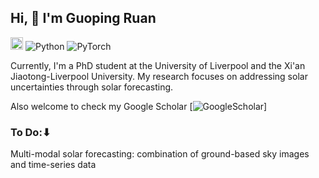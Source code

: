 ## Hi, 👋 I'm Guoping Ruan

<img src="https://code.visualstudio.com/favicon.ico" alt="VS Code" width="20"/> ![Python](https://img.shields.io/badge/-Python-3776AB?style=flat&logo=python&logoColor=white)
![PyTorch](https://img.shields.io/badge/-PyTorch-EE4C2C?style=flat&logo=PyTorch&logoColor=white)


Currently, I'm a PhD student at the University of Liverpool and the Xi'an Jiaotong-Liverpool University. My research focuses on addressing solar uncertainties through solar forecasting.

Also welcome to check my Google Scholar [![GoogleScholar](https://img.shields.io/badge/-Google_Scholar-#4285F4?style=flat&logo=Google_Scholar&logoColor=white)]


### To Do:⬇
Multi-modal solar forecasting: combination of ground-based sky images and time-series data



<!--
**Guoping-Ruan/Guoping-Ruan** is a ✨ _special_ ✨ repository because its `README.md` (this file) appears on your GitHub profile.

Here are some ideas to get you started:

- 🔭 I’m currently working on ...
- 🌱 I’m currently learning ...
- 👯 I’m looking to collaborate on ...
- 🤔 I’m looking for help with ...
- 💬 Ask me about ...
- 📫 How to reach me: ...
- 😄 Pronouns: ...
- ⚡ Fun fact: ...
-->
